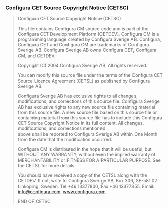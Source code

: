 

### Configura CET Source Copyright Notice (CETSC)

> Configura CET Source Copyright Notice (CETSC)
> 
>    This file contains Configura CM source code and is part of the   
> Configura CET Development Platform (CETDEV). Configura CM    is a
> programming language created by Configura Sverige AB.    Configura,
> Configura CET and Configura CM are trademarks of    Configura Sverige
> AB. Configura Sverige AB owns Configura CET,    Configura CM, and
> CETDEV.
> 
>    Copyright (C) 2004 Configura Sverige AB, All rights reserved.
> 
>    You can modify this source file under the terms of the Configura
> CET    Source Licence Agreement (CETSL) as published by Configura
> Sverige AB.
> 
>    Configura Sverige AB has exclusive rights to all changes,
> modifications,    and corrections of this source file. Configura
> Sverige AB has exclusive    rights to any new source file containing
> material from this source file.    A new source file based on this
> source file or containing material from    this source file has to
> include this Configura CET Source Copyright Notice    in its full
> content. All changes, modifications, and corrections mentioned   
> above shall be reported to Configura Sverige AB within One Month from 
> the date that the modification occurred.
> 
>    Configura CM is distributed in the hope that it will be useful, but
> WITHOUT ANY WARRANTY; without even the implied warranty of   
> MERCHANTABILITY or FITNESS FOR A PARTICULAR PURPOSE.    See the CETSL
> for more details.
> 
>    You should have received a copy of the CETSL along with the CETDEV.
> If not, write to Configura Sverige AB, Box 306, SE-581 02 Linköping,
> Sweden.    Tel +46 13377800, Fax +46 13377855,    Email:
> info@configura.com, www.configura.com
> 
>    END OF CETSC

